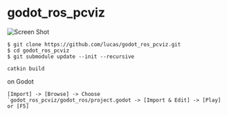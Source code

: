 # godot_ros_pcviz

![Screen Shot](resource/ss.png)

```
$ git clone https://github.com/lucas/godot_ros_pcviz.git
$ cd godot_ros_pcviz
$ git submodule update --init --recursive
```

```
catkin build
```

on Godot
```
[Import] -> [Browse] -> Choose `godot_ros_pcviz/godot_ros/project.godot -> [Import & Edit] -> [Play] or [F5]
```
